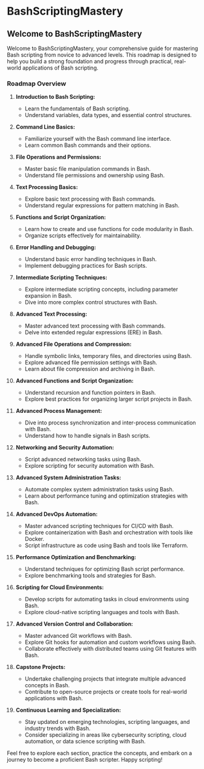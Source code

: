 # BashScriptingMastery

## Welcome to BashScriptingMastery

Welcome to BashScriptingMastery, your comprehensive guide for mastering Bash scripting from novice to advanced levels. This roadmap is designed to help you build a strong foundation and progress through practical, real-world applications of Bash scripting.

### Roadmap Overview

1. **Introduction to Bash Scripting:**
    - Learn the fundamentals of Bash scripting.
    - Understand variables, data types, and essential control structures.

2. **Command Line Basics:**
    - Familiarize yourself with the Bash command line interface.
    - Learn common Bash commands and their options.

3. **File Operations and Permissions:**
    - Master basic file manipulation commands in Bash.
    - Understand file permissions and ownership using Bash.

4. **Text Processing Basics:**
    - Explore basic text processing with Bash commands.
    - Understand regular expressions for pattern matching in Bash.

5. **Functions and Script Organization:**
    - Learn how to create and use functions for code modularity in Bash.
    - Organize scripts effectively for maintainability.

6. **Error Handling and Debugging:**
    - Understand basic error handling techniques in Bash.
    - Implement debugging practices for Bash scripts.

7. **Intermediate Scripting Techniques:**
    - Explore intermediate scripting concepts, including parameter expansion in Bash.
    - Dive into more complex control structures with Bash.

8. **Advanced Text Processing:**
    - Master advanced text processing with Bash commands.
    - Delve into extended regular expressions (ERE) in Bash.

9. **Advanced File Operations and Compression:**
    - Handle symbolic links, temporary files, and directories using Bash.
    - Explore advanced file permission settings with Bash.
    - Learn about file compression and archiving in Bash.

10. **Advanced Functions and Script Organization:**
    - Understand recursion and function pointers in Bash.
    - Explore best practices for organizing larger script projects in Bash.

11. **Advanced Process Management:**
    - Dive into process synchronization and inter-process communication with Bash.
    - Understand how to handle signals in Bash scripts.

12. **Networking and Security Automation:**
    - Script advanced networking tasks using Bash.
    - Explore scripting for security automation with Bash.

13. **Advanced System Administration Tasks:**
    - Automate complex system administration tasks using Bash.
    - Learn about performance tuning and optimization strategies with Bash.

14. **Advanced DevOps Automation:**
    - Master advanced scripting techniques for CI/CD with Bash.
    - Explore containerization with Bash and orchestration with tools like Docker.
    - Script infrastructure as code using Bash and tools like Terraform.

15. **Performance Optimization and Benchmarking:**
    - Understand techniques for optimizing Bash script performance.
    - Explore benchmarking tools and strategies for Bash.

16. **Scripting for Cloud Environments:**
    - Develop scripts for automating tasks in cloud environments using Bash.
    - Explore cloud-native scripting languages and tools with Bash.

17. **Advanced Version Control and Collaboration:**
    - Master advanced Git workflows with Bash.
    - Explore Git hooks for automation and custom workflows using Bash.
    - Collaborate effectively with distributed teams using Git features with Bash.

18. **Capstone Projects:**
    - Undertake challenging projects that integrate multiple advanced concepts in Bash.
    - Contribute to open-source projects or create tools for real-world applications with Bash.

19. **Continuous Learning and Specialization:**
    - Stay updated on emerging technologies, scripting languages, and industry trends with Bash.
    - Consider specializing in areas like cybersecurity scripting, cloud automation, or data science scripting with Bash.

Feel free to explore each section, practice the concepts, and embark on a journey to become a proficient Bash scripter. Happy scripting!